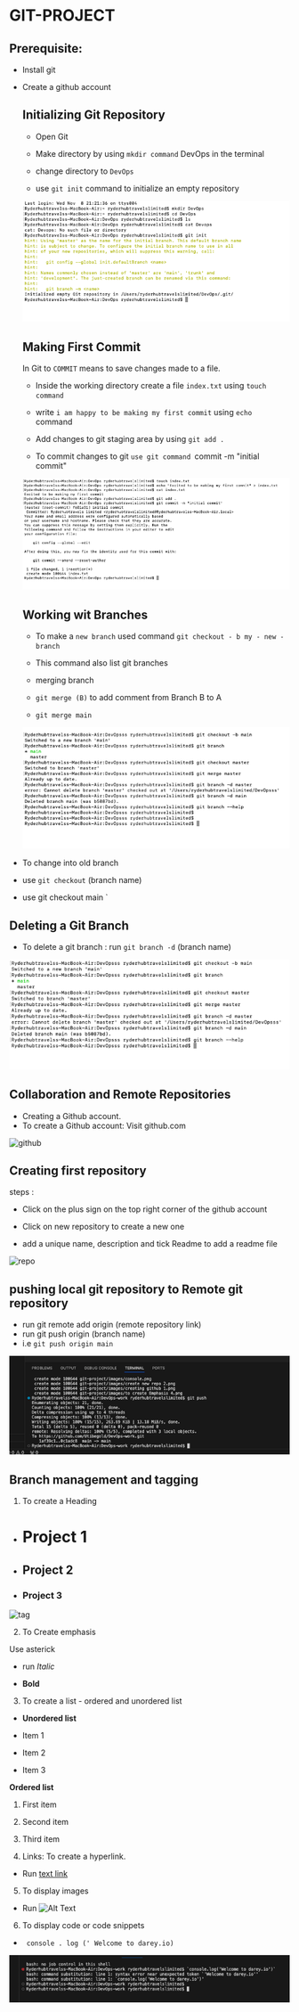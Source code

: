# GIT-PROJECT
## Prerequisite:

- Install git
- Create a github account 
  
  ## Initializing Git Repository

  - Open Git
  - Make directory by using `mkdir command` DevOps in the terminal

  - change directory to `DevOps` 
  - use `git init` command to initialize an empty repository

  ![init](./images/1.%20init.repo.png)


  ## Making First Commit

  In Git to `COMMIT` means to save changes made to a file.

  - Inside the working directory create a file `index.txt` using `touch command`

  - write `i am happy to be making my first commit` using  `echo` command

  - Add changes to git staging area by using `git add .`
  - To commit changes to git `use git command `commit -m "initial commit"

  ![git commit](./images/2.%20git%20commit.png)


  ## Working wit Branches

  - To make a `new branch` used command `git checkout - b my - new - branch`

  - This command also list git branches



  - merging branch 

  - `git merge (B)` to add comment from Branch B to A
  - `git merge main`


  ![gitb](./images/gitb%20d.png)

- To change into old branch
- use `git checkout` (branch name)
- use git checkout main
`

## Deleting a Git Branch

- To delete a git branch : run `git branch -d`
(branch name)

![git -d](./images/Screenshot%202023-11-09%20at%2011.18.12%20AM.png)








## Collaboration and Remote Repositories ##

- Creating a Github account.
- To create a Github account: Visit github.com

![github](./images/today/creating%20github%201.png)


## Creating first repository ##

steps :

- Click on the plus sign on the top right corner of the github account

- Click on new repository to create a new one

- add a unique name, description and tick Readme to add a readme file

![repo](./images/today/create%20new%20repo%202.png)


## pushing local git repository to Remote git repository

- run git remote add origin (remote repository link)
- run git push origin (branch name)
- i.e `git push origin main`


![git push](./images/git%20push.png) 




## Branch management and tagging ##

1. To create a Heading


-  # Project 1

-  ## Project 2

- ### Project 3



![tag](./images/today/To%20create%20a%20Heading%203.png)


2. To Create emphasis



Use asterick

- run *Italic*

- **Bold**



3. To create a list - ordered and unordered list

- **Unordered list**

- Item 1

- Item 2
- Item 3


**Ordered list**

1. First item

2. Second item

3. Third item

4. Links: To create a hyperlink.

- Run [text link](www.darey.io)

5. To display images

- Run ![Alt Text](https://example.com/image.jpg)

6. To display code or code snippets



- ` console . log (' Welcome to darey.io)`


![console](./images/console.png)




